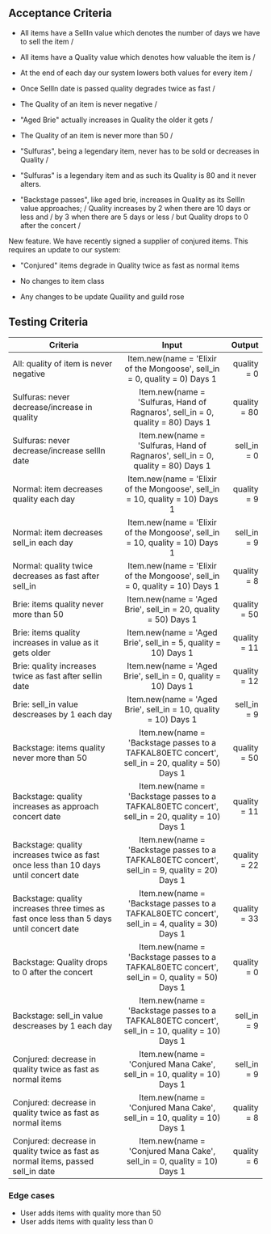 ## Acceptance Criteria

- All items have a SellIn value which denotes the number of days we have to sell the item /
- All items have a Quality value which denotes how valuable the item is /
- At the end of each day our system lowers both values for every item /

- Once SellIn date is passed quality degrades twice as fast /
- The Quality of an item is never negative /
- "Aged Brie" actually increases in Quality the older it gets /
- The Quality of an item is never more than 50 /
- "Sulfuras", being a legendary item, never has to be sold or decreases in Quality /
- "Sulfuras" is a legendary item and as such its Quality is 80 and it never alters.
- "Backstage passes", like aged brie, increases in Quality as its SellIn value approaches; /
    Quality increases by 2 when there are 10 days or less and /
    by 3 when there are 5 days or less /
    but Quality drops to 0 after the concert /

New feature. We have recently signed a supplier of conjured items. This requires an update to our system:
- "Conjured" items degrade in Quality twice as fast as normal items

- No changes to item class

- Any changes to be update Quaility and guild rose

## Testing Criteria

| Criteria      | Input         | Output|
| ------------- |:-------------:| -----:|
| All: quality of item is never negative  | Item.new(name = 'Elixir of the Mongoose', sell_in = 0, quality = 0) Days 1 | quality = 0 |
| Sulfuras: never decrease/increase in quality  |  Item.new(name = 'Sulfuras, Hand of Ragnaros', sell_in = 0, quality = 80) Days 1 | quality = 80 |
| Sulfuras: never decrease/increase sellIn date |  Item.new(name = 'Sulfuras, Hand of Ragnaros', sell_in = 0, quality = 80) Days 1 | sell_in = 0 |
| Normal: item decreases quality each day | Item.new(name = 'Elixir of the Mongoose', sell_in = 10, quality = 10) Days 1 | quality = 9 |
| Normal: item decreases sell_in each day | Item.new(name = 'Elixir of the Mongoose', sell_in = 10, quality = 10) Days 1 | sell_in = 9 |
| Normal: quality twice decreases as fast after sell_in | Item.new(name = 'Elixir of the Mongoose', sell_in = 0, quality = 10) Days 1 | quality = 8 |
| Brie: items quality never more than 50 |  Item.new(name = 'Aged Brie', sell_in = 20, quality = 50) Days 1 | quality = 50 |
| Brie: items quality increases in value as it gets older |  Item.new(name = 'Aged Brie', sell_in = 5, quality = 10) Days 1 | quality = 11 |
| Brie: quality increases twice as fast after sellin date |  Item.new(name = 'Aged Brie', sell_in = 0, quality = 10) Days 1 | quality = 12
| Brie: sell_in value descreases by 1 each day | Item.new(name = 'Aged Brie', sell_in = 10, quality = 10) Days 1 | sell_in = 9 |
| Backstage: items quality never more than 50 |  Item.new(name = 'Backstage passes to a TAFKAL80ETC concert', sell_in = 20, quality = 50) Days 1 | quality = 50 |
| Backstage: quality increases as approach concert date |  Item.new(name = 'Backstage passes to a TAFKAL80ETC concert', sell_in = 20, quality = 10) Days 1 | quality = 11 |
| Backstage: quality increases twice as fast once less than 10 days until concert date |  Item.new(name = 'Backstage passes to a TAFKAL80ETC concert', sell_in = 9, quality = 20) Days 1 | quality = 22 |
| Backstage: quality increases three times as fast once less than 5 days until concert date |  Item.new(name = 'Backstage passes to a TAFKAL80ETC concert', sell_in = 4, quality = 30) Days 1 | quality = 33 |
| Backstage: Quality drops to 0 after the concert |  Item.new(name = 'Backstage passes to a TAFKAL80ETC concert', sell_in = 0, quality = 50) Days 1 | quality = 0 |
| Backstage: sell_in value descreases by 1 each day | Item.new(name = 'Backstage passes to a TAFKAL80ETC concert', sell_in = 10, quality = 10) Days 1 | sell_in = 9 |
| Conjured: decrease in quality twice as fast as normal items | Item.new(name = 'Conjured Mana Cake', sell_in = 10, quality = 10) Days 1 | sell_in = 9 |
| Conjured: decrease in quality twice as fast as normal items | Item.new(name = 'Conjured Mana Cake', sell_in = 10, quality = 10) Days 1 | quality = 8 |
| Conjured: decrease in quality twice as fast as normal items, passed sell_in date | Item.new(name = 'Conjured Mana Cake', sell_in = 0, quality = 10) Days 1 | quality = 6 |

### Edge cases

- User adds items with quality more than 50
- User adds items with quality less than 0